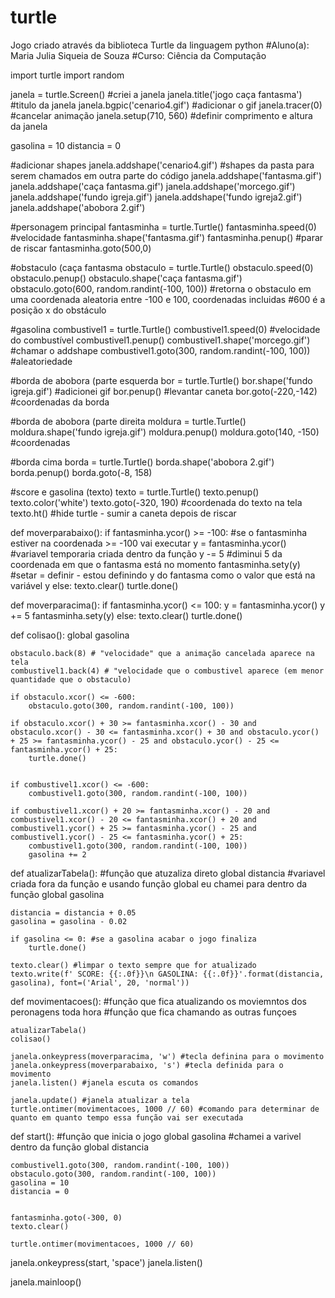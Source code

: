 # turtle

Jogo criado através da biblioteca Turtle da linguagem python 
#Aluno(a): Maria Julia Siqueia de Souza
#Curso: Ciência da Computação

import turtle
import random



janela = turtle.Screen() #criei a janela
janela.title('jogo caça fantasma') #titulo da janela
janela.bgpic('cenario4.gif') #adicionar o gif
janela.tracer(0) #cancelar animação
janela.setup(710, 560) #definir comprimento e altura da janela

gasolina = 10
distancia = 0

#adicionar shapes
janela.addshape('cenario4.gif') #shapes da pasta para serem chamados em outra parte do código
janela.addshape('fantasma.gif')
janela.addshape('caça fantasma.gif')
janela.addshape('morcego.gif')
janela.addshape('fundo igreja.gif')
janela.addshape('fundo igreja2.gif')
janela.addshape('abobora 2.gif')


#personagem principal
fantasminha = turtle.Turtle()
fantasminha.speed(0) #velocidade
fantasminha.shape('fantasma.gif')
fantasminha.penup() #parar de riscar
fantasminha.goto(500,0)


#obstaculo (caça fantasma
obstaculo = turtle.Turtle()
obstaculo.speed(0)
obstaculo.penup()
obstaculo.shape('caça fantasma.gif')
obstaculo.goto(600, random.randint(-100, 100)) #retorna o obstaculo em uma coordenada aleatoria entre -100 e 100, coordenadas incluidas
#600 é a posição x do obstáculo

#gasolina
combustivel1 = turtle.Turtle()
combustivel1.speed(0) #velocidade do combustível
combustivel1.penup()
combustivel1.shape('morcego.gif') #chamar o addshape
combustivel1.goto(300, random.randint(-100, 100)) #aleatoriedade


#borda de abobora (parte esquerda
bor = turtle.Turtle()
bor.shape('fundo igreja.gif') #adicionei gif
bor.penup() #levantar caneta
bor.goto(-220,-142) #coordenadas da borda


#borda de abobora (parte direita
moldura = turtle.Turtle()
moldura.shape('fundo igreja.gif')
moldura.penup()
moldura.goto(140, -150) #coordenadas


#borda cima
borda = turtle.Turtle()
borda.shape('abobora 2.gif')
borda.penup()
borda.goto(-8, 158)

#score e gasolina (texto)
texto = turtle.Turtle()
texto.penup()
texto.color('white')
texto.goto(-320, 190) #coordenada do texto na tela
texto.ht() #hide turtle - sumir a caneta depois de riscar


def moverparabaixo():
    if fantasminha.ycor() >= -100: #se o fantasminha estiver na coordenada >= -100 vai executar
        y = fantasminha.ycor() #variavel temporaria criada dentro da função
        y -= 5 #diminui 5 da coordenada em que o fantasma está no momento
        fantasminha.sety(y) #setar = definir - estou definindo y do fantasma como o valor que está na variável y
    else:
        texto.clear()
        turtle.done()

def moverparacima():
    if fantasminha.ycor() <= 100:
        y = fantasminha.ycor()
        y += 5
        fantasminha.sety(y)
    else:
        texto.clear()
        turtle.done()


def colisao():
    global gasolina

    obstaculo.back(8) # "velocidade" que a animação cancelada aparece na tela
    combustivel1.back(4) # "velocidade que o combustivel aparece (em menor quantidade que o obstaculo)

    if obstaculo.xcor() <= -600:
        obstaculo.goto(300, random.randint(-100, 100))

    if obstaculo.xcor() + 30 >= fantasminha.xcor() - 30 and obstaculo.xcor() - 30 <= fantasminha.xcor() + 30 and obstaculo.ycor() + 25 >= fantasminha.ycor() - 25 and obstaculo.ycor() - 25 <= fantasminha.ycor() + 25:
        turtle.done()


    if combustivel1.xcor() <= -600:
        combustivel1.goto(300, random.randint(-100, 100))

    if combustivel1.xcor() + 20 >= fantasminha.xcor() - 20 and combustivel1.xcor() - 20 <= fantasminha.xcor() + 20 and combustivel1.ycor() + 25 >= fantasminha.ycor() - 25 and combustivel1.ycor() - 25 <= fantasminha.ycor() + 25:
        combustivel1.goto(300, random.randint(-100, 100))
        gasolina += 2


def atualizarTabela(): #função que atuzaliza direto
    global distancia #variavel criada fora da função e usando função global eu chamei para dentro da função
    global gasolina

    distancia = distancia + 0.05
    gasolina = gasolina - 0.02

    if gasolina <= 0: #se a gasolina acabar o jogo finaliza
        turtle.done()

    texto.clear() #limpar o texto sempre que for atualizado
    texto.write(f' SCORE: {{:.0f}}\n GASOLINA: {{:.0f}}'.format(distancia, gasolina), font=('Arial', 20, 'normal'))

def movimentacoes(): #função que fica atualizando os moviemntos dos peronagens toda hora #função que fica chamando as outras funçoes

    atualizarTabela()
    colisao()

    janela.onkeypress(moverparacima, 'w') #tecla definina para o movimento
    janela.onkeypress(moverparabaixo, 's') #tecla definida para o movimento
    janela.listen() #janela escuta os comandos

    janela.update() #janela atualizar a tela
    turtle.ontimer(movimentacoes, 1000 // 60) #comando para determinar de quanto em quanto tempo essa função vai ser executada


def start(): #função que inicia o jogo
    global gasolina #chamei a varivel dentro da função
    global distancia


    combustivel1.goto(300, random.randint(-100, 100))
    obstaculo.goto(300, random.randint(-100, 100))
    gasolina = 10
    distancia = 0


    fantasminha.goto(-300, 0)
    texto.clear()

    turtle.ontimer(movimentacoes, 1000 // 60)


janela.onkeypress(start, 'space')
janela.listen()



janela.mainloop()

